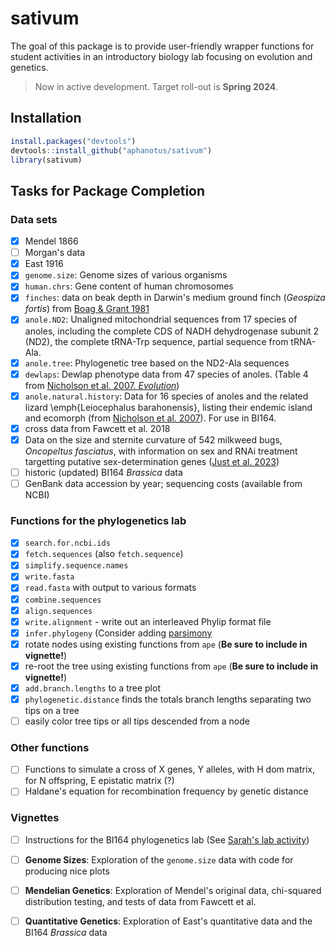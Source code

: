# sativum

The goal of this package is to provide user-friendly wrapper functions for student activities in an introductory biology lab focusing on evolution and genetics.

> Now in active development. Target roll-out is **Spring 2024**.

## Installation

```R
install.packages("devtools")
devtools::install_github("aphanotus/sativum")
library(sativum)
```

## Tasks for Package Completion

### Data sets

- [x] Mendel 1866
- [ ] Morgan's data
- [x] East 1916
- [x] `genome.size`: Genome sizes of various organisms
- [x] `human.chrs`: Gene content of human chromosomes
- [x] `finches`: data on beak depth in Darwin's medium ground finch (*Geospiza fortis*) from [Boag & Grant 1981](https://doi.org/10.1126/science.214.4516.82)
- [x] `anole.ND2`: Unaligned mitochondrial sequences from 17 species of anoles, including the complete CDS of NADH dehydrogenase subunit 2 (ND2), the complete tRNA-Trp sequence, partial sequence from tRNA-Ala. 
- [x] `anole.tree`: Phylogenetic tree based on the ND2-Ala sequences 
- [x] `dewlaps`: Dewlap phenotype data from 47 species of anoles. (Table 4 from [Nicholson et al. 2007. *Evolution*](https://www.ncbi.nlm.nih.gov/pmc/articles/PMC1803026/))
- [x] `anole.natural.history`: Data for 16 species of anoles and the related lizard \emph{Leiocephalus barahonensis}, listing their endemic island and ecomorph (from [Nicholson et al. 2007](https://www.ncbi.nlm.nih.gov/pmc/articles/PMC1803026/)). For use in BI164.
- [x] cross data from Fawcett et al. 2018
- [x] Data on the size and sternite curvature of 542 milkweed bugs, *Oncopeltus fasciatus*, with information on sex and RNAi treatment targetting putative sex-determination genes ([Just et al. 2023](https://doi.org/10.1098/rspb.2022.2083))
- [ ] historic (updated) BI164 *Brassica* data
- [ ] GenBank data accession by year; sequencing costs (available from NCBI)

### Functions for the phylogenetics lab

- [x] `search.for.ncbi.ids`
- [x] `fetch.sequences` (also `fetch.sequence`)
- [X] `simplify.sequence.names`
- [x] `write.fasta`
- [x] `read.fasta` with output to various formats
- [x] `combine.sequences`
- [x] `align.sequences`
- [x] `write.alignment` - write out an interleaved Phylip format file
- [x] `infer.phylogeny` (Consider adding [parsimony](https://cran.r-project.org/web/packages/phangorn/vignettes/Trees.html#Parsimony?)
- [x] rotate nodes using existing functions from `ape` (**Be sure to include in vignette!**)
- [x] re-root the tree using existing functions from `ape` (**Be sure to include in vignette!**)
- [x] `add.branch.lengths` to a tree plot
- [x] `phylogenetic.distance` finds the totals branch lengths separating two tips on a tree
- [ ] easily color tree tips or all tips descended from a node

### Other functions

- [ ] Functions to simulate a cross of X genes, Y alleles, with H dom matrix, for N offspring, E epistatic matrix (?)
- [ ] Haldane's equation for recombination frequency by genetic distance

### Vignettes

- [ ] Instructions for the BI164 phylogenetics lab (See [Sarah's lab activity](https://docs.google.com/document/d/1q7_6T65jznl8OIv6nZ8lzWuxdYgz1WA2/edit?usp=sharing&ouid=109618221670730570824&rtpof=true&sd=true))
- [ ] **Genome Sizes**: Exploration of the `genome.size` data with code for producing nice plots
- [ ] **Mendelian Genetics**: Exploration of Mendel's original data, chi-squared distribution testing, and tests of data from Fawcett et al. 
- [ ] **Quantitative Genetics**: Exploration of East's quantitative data and the BI164 *Brassica* data


